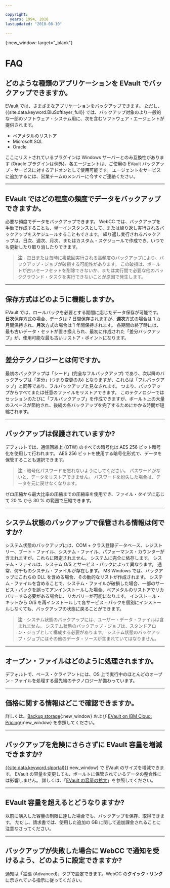 ```yaml
---

copyright:
  years: 1994, 2018
lastupdated: "2018-08-10"

---
```

{:new_window: target="_blank"}


# FAQ

## **どのような種類のアプリケーションを EVault でバックアップできますか。**

EVault では、さまざまなアプリケーションをバックアップできます。 ただし、{{site.data.keyword.BluSoftlayer_full}} では、バックアップ対象のより一般的な一部のソフトウェア・システム用に、次を含むソフトウェア・エージェントが提供されます。

- ベアメタルのリストア
- Microsoft SQL
- Oracle

ここにリストされているプラグインは Windows サーバーとのみ互換性があります (Oracle プラグインは例外)。各エージェントは、ご使用の EVault バックアップ・サービスに対するアドオンとして使用可能です。 エージェントをサービスに追加するには、営業チームのメンバーに今すぐご連絡ください。 

<hr>

## **EVault ではどの程度の頻度でデータをバックアップできますか。**

必要な頻度でデータをバックアップできます。 WebCC では、バックアップを手動で作成することも、単一インスタンスとして、または繰り返し実行されるバックアップをスケジュールすることもできます。 繰り返し実行されるバックアップは、日次、週次、月次、またはカスタム・スケジュールで作成でき、いつでも更新したり取り消したりできます。

>**注** - 毎日または毎時に複数回実行される高頻度のバックアップにより、バックアップ・ジョブが破損する可能性があります。 この破損は、ボールトが古いセーフセットを削除できないか、または実行間で必要な他のバックグラウンド・タスクを実行できないことが原因で発生します。

<hr>

## **保存方式はどのように機能しますか。**

EVault では、ロールバックを必要とする期間に応じたデータ保存が可能です。 **日次**保存方式の場合、データは 7 日間保存されますが、**週次**方式の場合は 1 カ月間保持され、**月次**方式の場合は 1 年間保持されます。 各期間の終了時には、最も古いデータ・セットが置き換えられ、最初に作成された「差分バックアップ」が、使用可能な最も古いリストア・ポイントになります。 

<hr>

## **差分テクノロジーとは何ですか。**

最初のバックアップは「シード」(完全なフルバックアップ) であり、次以降のバックアップは「差分」(つまり変更のみ) となりますが、これらは「フルバックアップ」と同等であり、フルバックアップと見なされます。 つまり、バックアップからすべてまたは任意のファイルをリストアできます。 このテクノロジーではセッションのたびに「フルバックアップ」を作成できますが、ボールト上の大量のスペースが節約され、後続の各バックアップを完了するためにかかる時間が短縮されます。

<hr>

## **バックアップは保護されていますか?**

デフォルトでは、通信回線上 (OTW) のすべての暗号化は AES 256 ビット暗号化を使用して行われます。 AES 256 ビットを使用する暗号化形式で、データを保管することも選択できます。 

>**注** - 暗号化パスワードを忘れないようにしてください。 パスワードがないと、データをリストアできません。 パスワードを紛失した場合は、データを元に戻せなくなります。 

ゼロ圧縮から最大比率の圧縮までの圧縮率を使用でき、ファイル・タイプに応じて 20 % から 30 % の範囲で圧縮できます。

<hr>

## **システム状態のバックアップで保管される情報は何ですか?**

システム状態のバックアップには、COM + クラス登録データベース、レジストリー、ブート・ファイル、システム・ファイル、パフォーマンス・カウンターが含まれますが、これらに限定されません。 システムに完全に依存します。 システム・ファイルは、システム O/S とサービス・パックによって異なります。 通常、何千ものシステム・ファイルが存在します。 MS Windows では、バックアップにこれらの DLL を含める場合、その動的なリストが作成されます。 システム・ファイルを含めることで、システム・ファイルが破損した場合、一部のサービス・パックを誤ってアンインストールした場合、ベアメタルのリストアでリカバリーする必要がある場合に、リカバリーが可能になります。 インストール・キットから O/S を再インストールして各サービス・パックを個別にインストールしなくても、バックアップの状態に戻ることができます。

>**注** - システム状態のバックアップには、ユーザー・データ・ファイルは含まれません。 システム状態のバックアップ・ジョブは、スタンドアロン・ジョブとして構成する必要があります。 システム状態のバックアップ・ジョブにはその他のデータ・ソースが含まれていてはなりません。

<hr>

## **オープン・ファイルはどのように処理されますか。**

デフォルトで、ベース・クライアントには、OS 上で実行中のほとんどのオープン・ファイルを処理する最先端のテクノロジーが備わっています。

<hr>

## **価格に関する情報はどこで確認できますか。**

詳しくは、[Backup storage](https://www.ibm.com/cloud/backup-and-restore){:new_window} および [EVault on IBM Cloud: Pricing](https://www.ibm.com/cloud/evault/pricing){:new_window} を参照してください。

<hr>

## **バックアップを危険にさらさずに EVault 容量を増減できますか?**

[{{site.data.keyword.slportal}}](https://control.softlayer.com/){:new_window} で EVault のサイズを増減できます。 EVault の容量を変更しても、ボールトに保管されているデータの整合性には影響しません。 詳しくは、「[EVault の容量の拡大](expanding-evault-capacity.html)」を参照してください。

<hr>

## **EVault 容量を超えるとどうなりますか?**

以前に購入した容量の制限に達した場合でも、バックアップを保存、取得できます。 ただし、請求書では、使用した追加の GB に関して追加課金されることに注意なさってください。

<hr>

## **バックアップが失敗した場合に WebCC で通知を受けるよう、どのように設定できますか?**

通知は「拡張 (Advanced)」タブで設定できます。WebCC の**クイック・リンク**に示されている指示に従ってください。

